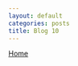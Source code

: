 ```yaml
---
layout: default
categories: posts
title: Blog 10
---
```


[Home](https://sevak84.github.io/sb.github.io/)

